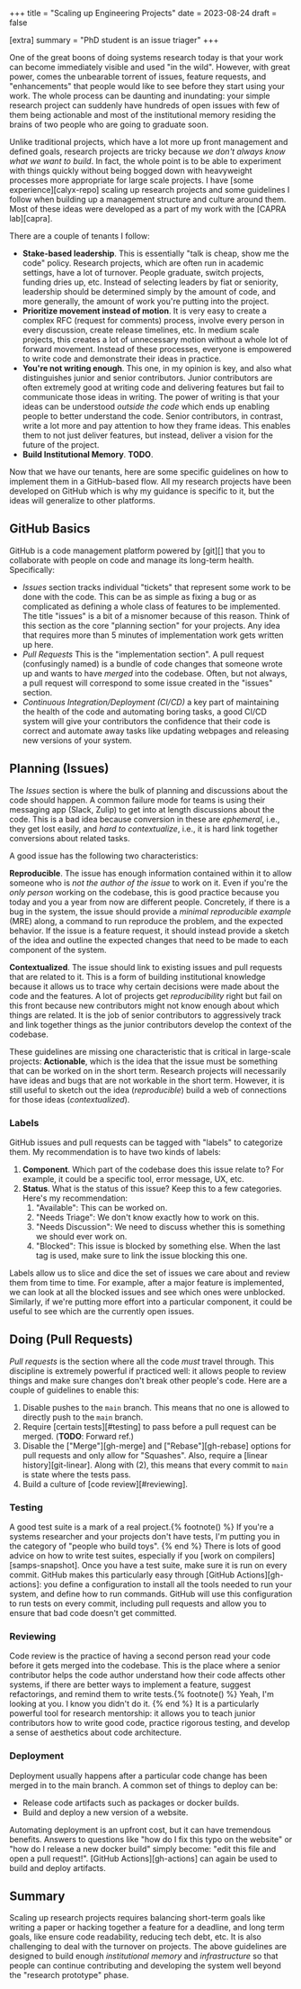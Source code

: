 +++
title = "Scaling up Engineering Projects"
date = 2023-08-24
draft = false

[extra]
summary = "PhD student is an issue triager"
+++

One of the great boons of doing systems research today is that your work can become immediately visible and used "in the wild".
However, with great power, comes the unbearable torrent of issues, feature requests, and "enhancements" that people would like to see before they
start using your work.
The whole process can be daunting and inundating: your simple research project can suddenly have hundreds of open issues with few of them being
actionable and most of the institutional memory residing the brains of two people who are going to graduate soon.

Unlike traditional projects, which have a lot more up front management and defined goals, research projects are tricky because *we don't always know what we want to build*.
In fact, the whole point is to be able to experiment with things quickly without being bogged down with heavyweight processes more appropriate for large scale projects.
I have [some experience][calyx-repo] scaling up research projects and some guidelines I follow when building up a management structure and culture around them.
Most of these ideas were developed as a part of my work with the [CAPRA lab][capra].

There are a couple of tenants I follow:
* **Stake-based leadership**. This is essentially "talk is cheap, show me the code" policy. Research projects, which are often run in academic settings, have a lot of turnover. People graduate, switch projects, funding dries up, etc. Instead of selecting leaders by fiat or seniority, leadership should be determined simply by the amount of code, and more generally, the amount of work you're putting into the project.
* **Prioritize movement instead of motion**. It is very easy to create a complex RFC (request for comments) process, involve every person in every discussion, create release timelines, etc. In medium scale projects, this creates a lot of unnecessary motion without a whole lot of forward movement. Instead of these processes, everyone is empowered to write code and demonstrate their ideas in practice.
* **You're not writing enough**. This one, in my opinion is key, and also what distinguishes junior and senior contributors. Junior contributors are often extremely good at writing code and delivering features but fail to communicate those ideas in writing. The power of writing is that your ideas can be understood *outside the code* which ends up enabling people to better understand the code. Senior contributors, in contrast, write a lot more and pay attention to how they frame ideas. This enables them to not just deliver features, but instead, deliver a vision for the future of the project.
* **Build Institutional Memory**. **TODO**.

Now that we have our tenants, here are some specific guidelines on how to implement them in a GitHub-based flow. All my research projects have been developed on GitHub which is why my guidance is specific to it, but the ideas will generalize to other platforms.

## GitHub Basics

GitHub is a code management platform powered by [git][] that you to collaborate with people on code and manage its long-term health. Specifically:
- *Issues* section tracks individual "tickets" that represent some work to be done with the code. This can be as simple as fixing a bug or as complicated as defining a whole class of features to be implemented. The title "issues" is a bit of a misnomer because of this reason. Think of this section as the core "planning section" for your projects. Any idea that requires more than 5 minutes of implementation work gets written up here.
- *Pull Requests* This is the "implementation section". A pull request (confusingly named) is a bundle of code changes that someone wrote up and wants to have *merged* into the codebase. Often, but not always, a pull request will correspond to some issue created in the "issues" section.
- *Continuous Integration/Deployment (CI/CD)* a key part of maintaining the health of the code and automating boring tasks, a good CI/CD system will give your contributors the confidence that their code is correct and automate away tasks like updating webpages and releasing new versions of your system.

## Planning (Issues)

The *Issues* section is where the bulk of planning and discussions about the code should happen.
A common failure mode for teams is using their messaging app (Slack, Zulip) to get into at length discussions about the code.
This is a bad idea because conversion in these are *ephemeral*, i.e., they get lost easily, and *hard to contextualize*, i.e., it is hard link together conversions about related tasks.

A good issue has the following two characteristics:

**Reproducible**. The issue has enough information contained within it to allow someone who is *not the author of the issue* to work on it.
Even if you're the *only person* working on the codebase, this is good practice because you today and you a year from now are different people.
Concretely, if there is a bug in the system, the issue should provide a *minimal reproducible example* (MRE) along, a command to run reproduce the problem, and the expected behavior.
If the issue is a feature request, it should instead provide a sketch of the idea and outline the expected changes that need to be made to each component of the system.

**Contextualized**. The issue should link to existing issues and pull requests that are related to it. This is a form of building institutional knowledge because it allows us to trace why certain decisions were made about the code and the features.
A lot of projects get *reproducibility* right but fail on this front because new contributors might not know enough about which things are related.
It is the job of senior contributors to aggressively track and link together things as the junior contributors develop the context of the codebase.

These guidelines are missing one characteristic that is critical in large-scale projects: **Actionable**, which is the idea that the issue must be something that can be worked on in the short term. Research projects will necessarily have ideas and bugs that are not workable in the short term.
However, it is still useful to sketch out the idea (*reproducible*) build a web of connections for those ideas (*contextualized*).

### Labels

GitHub issues and pull requests can be tagged with "labels" to categorize them. My recommendation is to have two kinds of labels:
1. **Component**. Which part of the codebase does this issue relate to? For example, it could be a specific tool, error message, UX, etc.
2. **Status**. What is the status of this issue? Keep this to a few categories. Here's my recommendation:
    1. "Available": This can be worked on.
    2. "Needs Triage": We don't know exactly how to work on this.
    3. "Needs Discussion": We need to discuss whether this is something we should ever work on.
    4. "Blocked": This issue is blocked by something else. When the last tag is used, make sure to link the issue blocking this one.

Labels allow us to slice and dice the set of issues we care about and review them from time to time. For example, after a major feature is implemented, we can look at all the blocked issues and see which ones were unblocked. Similarly, if we're putting more effort into a particular component, it could be useful to see which are the currently open issues.

## Doing (Pull Requests)

*Pull requests* is the section where all the code *must* travel through. This discipline is extremely powerful if practiced well: it allows people to review things and make sure changes don't break other people's code. Here are a couple of guidelines to enable this:
1. Disable pushes to the `main` branch. This means that no one is allowed to directly push to the `main` branch.
2. Require [certain tests][#testing] to pass before a pull request can be merged. (**TODO**: Forward ref.)
3. Disable the ["Merge"][gh-merge] and ["Rebase"][gh-rebase] options for pull requests and only allow for "Squashes". Also, require a [linear history][git-linear]. Along with (2), this means that every commit to `main` is state where the tests pass.
4. Build a culture of [code review][#reviewing].

### Testing

A good test suite is a mark of a real project.{% footnote() %} If you're a systems researcher and your projects don't have tests, I'm putting you in the category of "people who build toys". {% end %}
There is lots of good advice on how to write test suites, especially if you [work on compilers][samps-snapshot].
Once you have a test suite, make sure it is run on every commit.
GitHub makes this particularly easy through [GitHub Actions][gh-actions]: you define a configuration to install all the tools needed to run your system, and define how to run commands.
GitHub will use this configuration to run tests on every commit, including pull requests and allow you to ensure that bad code doesn't get committed.

### Reviewing

Code review is the practice of having a second person read your code before it gets merged into the codebase.
This is the place where a senior contributor helps the code author understand how their code affects other systems, if there are better ways to implement a feature, suggest refactorings, and remind them to write tests.{% footnote() %} Yeah, I'm looking at you. I know you didn't do it. {% end %}
It is a particularly powerful tool for research mentorship: it allows you to teach junior contributors how to write good code, practice rigorous testing, and develop a sense of aesthetics about code architecture.

### Deployment

Deployment usually happens after a particular code change has been merged in to the main branch.
A common set of things to deploy can be:
- Release code artifacts such as packages or docker builds.
- Build and deploy a new version of a website.

Automating deployment is an upfront cost, but it can have tremendous benefits. Answers to questions like "how do I fix this typo on the website" or "how do I release a new docker build" simply become: "edit this file and open a pull request!".
[GitHub Actions][gh-actions] can again be used to build and deploy artifacts.

## Summary

Scaling up research projects requires balancing short-term goals like writing a paper or hacking together a feature for a deadline, and long term goals, like ensure code readability, reducing tech debt, etc.
It is also challenging to deal with the turnover on projects.
The above guidelines are designed to build enough *institutional memory* and *infrastructure* so that people can continue contributing and developing the system well beyond the "research prototype" phase.
